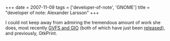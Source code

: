 +++
date = 2007-11-09
tags = ['developer-of-note', 'GNOME']
title = "developer of note: Alexander Larsson"
+++

I could not keep away from admiring the tremendous amount of work she
does, most recently [GVFS and GIO] (both of which have just been
[released]), and previously, GtkPrint.

  [GVFS and GIO]: http://mail.gnome.org/archives/desktop-devel-list/2007-September/msg00401.html
  [released]: http://mail.gnome.org/archives/gnome-announce-list/2007-November/msg00006.html
